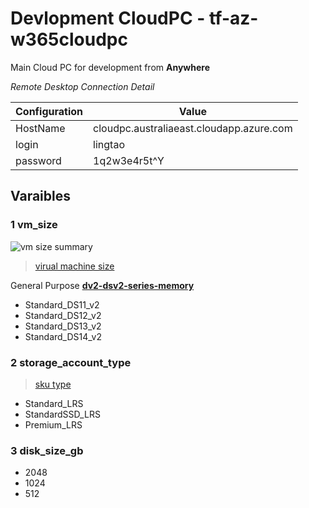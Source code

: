 # Devlopment CloudPC - tf-az-w365cloudpc

Main Cloud PC for development from **Anywhere**

_Remote Desktop Connection Detail_

|Configuration|Value|
|---|---|
|HostName|cloudpc.australiaeast.cloudapp.azure.com|
|login|lingtao|
|password|1q2w3e4r5t^Y|

## Varaibles

### 1 vm_size

![vm size summary](https://i.imgur.com/FaL4pxm.png)

> [virual machine size](https://learn.microsoft.com/en-us/azure/virtual-machines/sizes)

General Purpose **[dv2-dsv2-series-memory](https://learn.microsoft.com/en-us/azure/virtual-machines/dv2-dsv2-series-memory)**

- Standard_DS11_v2
- Standard_DS12_v2
- Standard_DS13_v2
- Standard_DS14_v2

### 2 storage_account_type

> [sku type](https://learn.microsoft.com/en-us/rest/api/storagerp/srp_sku_types)

- Standard_LRS
- StandardSSD_LRS
- Premium_LRS

### 3 disk_size_gb

- 2048
- 1024
- 512
